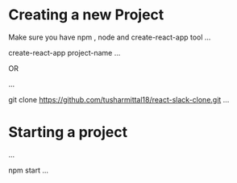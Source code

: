 # Creating a new Project

Make sure you have npm , node and create-react-app tool
...

create-react-app project-name
...

OR

...

git clone https://github.com/tusharmittal18/react-slack-clone.git
...

# Starting a project

...

npm start
...
